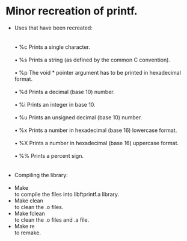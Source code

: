 # Minor recreation of printf.

- Uses that have been recreated:<br></br>
<br>• %c Prints a single character.</br>
<br>• %s Prints a string (as defined by the common C convention).</br>
<br>• %p The void * pointer argument has to be printed in hexadecimal format.</br>
<br>• %d Prints a decimal (base 10) number.</br>
<br>• %i Prints an integer in base 10.</br>
<br>• %u Prints an unsigned decimal (base 10) number.</br>
<br>• %x Prints a number in hexadecimal (base 16) lowercase format.</br>
<br>• %X Prints a number in hexadecimal (base 16) uppercase format.</br>
<br>• %% Prints a percent sign.</br>
<br></br>
- Compiling the library:
<br></br>
- Make 
<br>to compile the files into libftprintf.a library.</br>
- Make clean
<br>to clean the .o files.</br>
- Make fclean
<br>to clean the .o files and .a file.</br>
- Make re
<br>to remake.</br>
